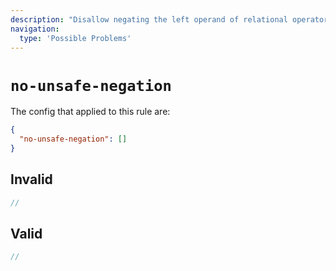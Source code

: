 ```yaml
---
description: "Disallow negating the left operand of relational operators"
navigation:
  type: 'Possible Problems'
---
```


# `no-unsafe-negation`

The config that applied to this rule are:

```json
{
  "no-unsafe-negation": []
}
```

## Invalid

```js invalid
//
```

## Valid

```js valid
//
```
  
